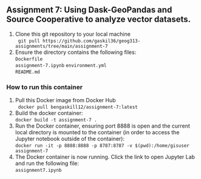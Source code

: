 ## Assignment 7: Using Dask-GeoPandas and Source Cooperative to analyze vector datasets. 

1. Clone this git repository to your local machine  
``` git pull https://github.com/gaskil36/geog313-assignments/tree/main/assignment-7```  
2. Ensure the directory contains the following files:  
```Dockerfile```  
```assignment-7.ipynb```
```environment.yml```  
```README.md``` 

### How to run this container  
1. Pull this Docker image from Docker Hub  
``` docker pull bengaskill12/assignment-7:latest```  
3. Build the docker container:  
```docker build -t assignment-7 .```  
4. Run the Docker container, ensuring port 8888 is open and the current local directory is mounted to the container (in order to access the Jupyter notebook outside of the container):  
```docker run -it -p 8888:8888 -p 8787:8787 -v $(pwd):/home/gisuser assignment-7```  
5. The Docker container is now running. Click the link to open Jupyter Lab and run the following file:  
```assignment7.ipynb```
